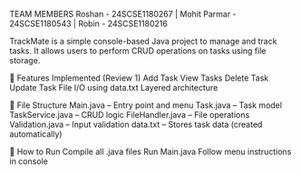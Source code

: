 TEAM MEMBERS Roshan - 24SCSE1180267 | Mohit Parmar - 24SCSE1180543 | Robin - 24SCSE1180216

TrackMate is a simple console-based Java project to manage and track tasks. It allows users to perform CRUD operations on tasks using file storage.

🔧 Features Implemented (Review 1) Add Task View Tasks Delete Task Update Task File I/O using data.txt Layered architecture

📁 File Structure Main.java – Entry point and menu Task.java – Task model TaskService.java – CRUD logic FileHandler.java – File operations Validation.java – Input validation data.txt – Stores task data (created automatically)

🚀 How to Run Compile all .java files Run Main.java Follow menu instructions in console
